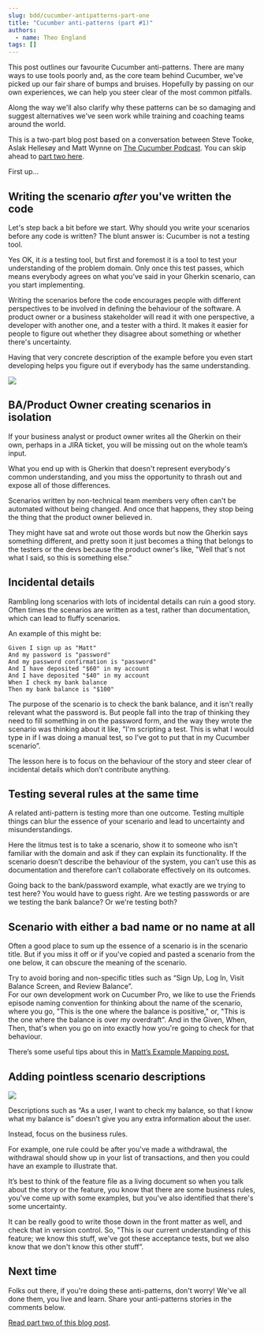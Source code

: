 ```yaml
---
slug: bdd/cucumber-antipatterns-part-one
title: "Cucumber anti-patterns (part #1)"
authors:
  - name: Theo England
tags: []
---
```


This post outlines our favourite Cucumber anti-patterns. There are many ways to use tools poorly and, as the core team behind Cucumber, we've picked up our fair share of bumps and bruises. Hopefully by passing on our own experiences, we can help you steer clear of the most common pitfalls.

Along the way we'll also clarify why these patterns can be so damaging and suggest alternatives we've seen work while training and coaching teams around the world.

This is a two-part blog post based on a conversation between Steve Tooke, Aslak Hellesøy and Matt Wynne on [The Cucumber Podcast](https://itunes.apple.com/gb/podcast/cucumber-podcast-rss/id1078896635). You can skip ahead to [part two here](/blog/bdd/cucumber-anti-patterns-part-two).

<!-- truncate -->

First up...

## Writing the scenario _after_ you've written the code

Let's step back a bit before we start. Why should you write your scenarios before any code is written? The blunt answer is: Cucumber is not a testing tool.

Yes OK, it _is_ a testing tool, but first and foremost it is a tool to test your understanding of the problem domain. Only once this test passes, which means everybody agrees on what you’ve said in your Gherkin scenario, can you start implementing.

Writing the scenarios before the code encourages people with different perspectives to be involved in defining the behaviour of the software. A product owner or a business stakeholder will read it with one perspective, a developer with another one, and a tester with a third. It makes it easier for people to figure out whether they disagree about something or whether there's uncertainty.

Having that very concrete description of the example before you even start developing helps you figure out if everybody has the same understanding.

![](/img/blog/72eaf538afa2c1bc9f07fa9f639586548aceb48cbd4595d221844fcc91274df1.jpg)

## BA/Product Owner creating scenarios in isolation

If your business analyst or product owner writes all the Gherkin on their own, perhaps in a JIRA ticket, you will be missing out on the whole team’s input.

What you end up with is Gherkin that doesn't represent everybody's common understanding, and you miss the opportunity to thrash out and expose all of those differences.

Scenarios written by non-technical team members very often can't be automated without being changed. And once that happens, they stop being the thing that the product owner believed in.

They might have sat and wrote out those words but now the Gherkin says something different, and pretty soon it just becomes a thing that belongs to the testers or the devs because the product owner's like, "Well that's not what I said, so this is something else."

## Incidental details

Rambling long scenarios with lots of incidental details can ruin a good story. Often times the scenarios are written as a test, rather than documentation, which can lead to fluffy scenarios.

An example of this might be:

```gherkin
Given I sign up as "Matt"
And my password is "password"
And my password confirmation is "password"
And I have deposited "$60" in my account
And I have deposited "$40" in my account
When I check my bank balance
Then my bank balance is "$100"
```

The purpose of the scenario is to check the bank balance, and it isn't really relevant what the password is. But people fall into the trap of thinking they need to fill something in on the password form, and the way they wrote the scenario was thinking about it like, "I'm scripting a test. This is what I would type in if I was doing a manual test, so I've got to put that in my Cucumber scenario”.

The lesson here is to focus on the behaviour of the story and steer clear of incidental details which don’t contribute anything.

## Testing several rules at the same time

A related anti-pattern is testing more than one outcome. Testing multiple things can blur the essence of your scenario and lead to uncertainty and misunderstandings.

Here the litmus test is to take a scenario, show it to someone who isn't familiar with the domain and ask if they can explain its functionality. If the scenario doesn’t describe the behaviour of the system, you can’t use this as documentation and therefore can’t collaborate effectively on its outcomes.

Going back to the bank/password example, what exactly are we trying to test here? You would have to guess right. Are we testing passwords or are we testing the bank balance? Or we're testing both?

## Scenario with either a bad name or no name at all

Often a good place to sum up the essence of a scenario is in the scenario title. But if you miss it off or if you've copied and pasted a scenario from the one below, it can obscure the meaning of the scenario.

Try to avoid boring and non-specific titles such as “Sign Up, Log In, Visit Balance Screen, and Review Balance”.  
For our own development work on Cucumber Pro, we like to use the Friends episode naming convention for thinking about the name of the scenario, where you go, "This is the one where the balance is positive," or, "This is the one where the balance is over my overdraft". And in the Given, When, Then, that's when you go on into exactly how you're going to check for that behaviour.

There’s some useful tips about this in [Matt’s Example Mapping post.](/blog/bdd/example-mapping-introduction)

## Adding pointless scenario descriptions

![](/img/blog/6e1c32e6b6f341f9c4989cfc2989933283f8717a874305c3c98447d4c21c520b.jpg)

Descriptions such as “As a user, I want to check my balance, so that I know what my balance is” doesn’t give you any extra information about the user.

Instead, focus on the business rules.

For example, one rule could be after you've made a withdrawal, the withdrawal should show up in your list of transactions, and then you could have an example to illustrate that.

It’s best to think of the feature file as a living document so when you talk about the story or the feature, you know that there are some business rules, you've come up with some examples, but you've also identified that there's some uncertainty.

It can be really good to write those down in the front matter as well, and check that in version control. So, "This is our current understanding of this feature; we know this stuff, we've got these acceptance tests, but we also know that we don't know this other stuff”.

## Next time

Folks out there, if you're doing these anti-patterns, don't worry! We've all done them, you live and learn. Share your anti-patterns stories in the comments below.

[Read part two of this blog post](/blog/bdd/cucumber-anti-patterns-part-two).